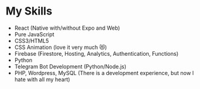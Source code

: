 # My Skills

 - React (Native with/without Expo and Web)
 - Pure JavaScript
 - CSS3/HTML5
 - CSS Animation (love it very much 😻)
 - Firebase (Firestore, Hosting, Analytics, Authentication, Functions)
 - Python
 - Telegram Bot Development (Python/Node.js)
 - PHP, Wordpress, MySQL (There is a development experience, but now I hate with all my heart)